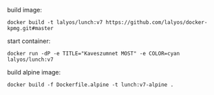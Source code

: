 
build image:
```
docker build -t lalyos/lunch:v7 https://github.com/lalyos/docker-kpmg.git#master
```

start container:
```
docker run -dP -e TITLE="Kaveszumnet MOST" -e COLOR=cyan  lalyos/lunch:v7
```

build alpine image:
```
docker build -f Dockerfile.alpine -t lunch:v7-alpine . 
```